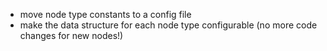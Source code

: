 * move node type constants to a config file
* make the data structure for each node type configurable (no more code changes for new nodes!)